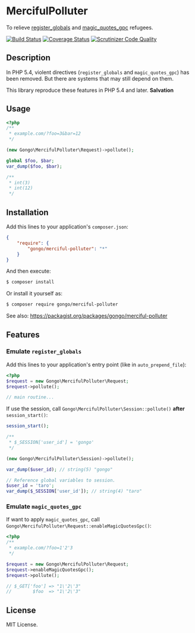 MercifulPolluter
====================

To relieve [register_globals](http://php.net/register_globals) and [magic_quotes_gpc](http://php.net/magic_quotes_gpc) refugees.

[![Build Status](https://travis-ci.org/gongo/merciful-polluter.svg?branch=master)](https://travis-ci.org/gongo/merciful-polluter)
[![Coverage Status](https://coveralls.io/repos/gongo/merciful-polluter/badge.png?branch=master)](https://coveralls.io/r/gongo/merciful-polluter?branch=master)
[![Scrutinizer Code Quality](https://scrutinizer-ci.com/g/gongo/merciful-polluter/badges/quality-score.png?b=master)](https://scrutinizer-ci.com/g/gongo/merciful-polluter/?branch=master)

Description
--------------------

In PHP 5.4, violent directives (`register_globals` and `magic_quotes_gpc`) has been removed.
But there are systems that may still depend on them.

This library reproduce these features in PHP 5.4 and later. **Salvation**

Usage
--------------------

```php
<?php
/**
 * example.com/?foo=3&bar=12
 */

(new Gongo\MercifulPolluter\Request)->pollute();

global $foo, $bar;
var_dump($foo, $bar);

/**
 * int(3)
 * int(12)
 */
```

Installation
--------------------

Add this lines to your application's `composer.json`:

```json
{
    "require": {
        "gongo/merciful-polluter": "*"
    }
}
```

And then execute:

```sh
$ composer install
```

Or install it yourself as:

```sh
$ composer require gongo/merciful-polluter
```

See also: https://packagist.org/packages/gongo/merciful-polluter

Features
--------------------

### Emulate `register_globals`

Add this lines to your application's entry point (like in `auto_prepend_file`):

```php
<?php
$request = new Gongo\MercifulPolluter\Request;
$request->pollute();

// main routine...
```

If use the session, call `Gongo\MercifulPolluter\Session::pollute()` **after** `session_start()`:

```php
session_start();

/**
 * $_SESSION['user_id'] = 'gongo'
 */

(new Gongo\MercifulPolluter\Session)->pollute();

var_dump($user_id); // string(5) "gongo"

// Reference global variables to session.
$user_id = 'taro';
var_dump($_SESSION['user_id']); // string(4) "taro"
```

### Emulate `magic_quotes_gpc`

If want to apply `magic_quotes_gpc`, call `Gongo\MercifulPolluter\Request::enableMagicQuotesGpc()`:

```php
<?php
/**
 * example.com/?foo=1'2'3
 */

$request = new Gongo\MercifulPolluter\Request;
$request->enableMagicQuotesGpc();
$request->pollute();

// $_GET['foo'] => "1\'2\'3"
//        $foo  => "1\'2\'3"
```

License
--------------------

MIT License.
